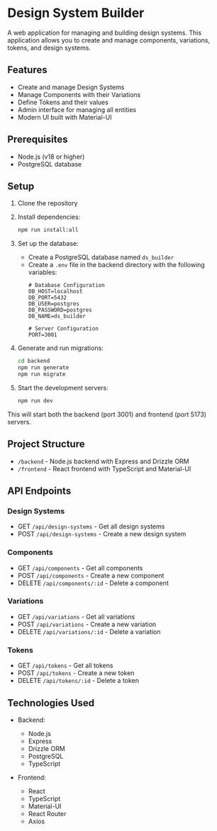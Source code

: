 # Design System Builder

A web application for managing and building design systems. This application allows you to create and manage components, variations, tokens, and design systems.

## Features

- Create and manage Design Systems
- Manage Components with their Variations
- Define Tokens and their values
- Admin interface for managing all entities
- Modern UI built with Material-UI

## Prerequisites

- Node.js (v18 or higher)
- PostgreSQL database

## Setup

1. Clone the repository
2. Install dependencies:
   ```bash
   npm run install:all
   ```

3. Set up the database:
   - Create a PostgreSQL database named `ds_builder`
   - Create a `.env` file in the backend directory with the following variables:
     ```
     # Database Configuration
     DB_HOST=localhost
     DB_PORT=5432
     DB_USER=postgres
     DB_PASSWORD=postgres
     DB_NAME=ds_builder

     # Server Configuration
     PORT=3001
     ```

4. Generate and run migrations:
   ```bash
   cd backend
   npm run generate
   npm run migrate
   ```

5. Start the development servers:
   ```bash
   npm run dev
   ```

This will start both the backend (port 3001) and frontend (port 5173) servers.

## Project Structure

- `/backend` - Node.js backend with Express and Drizzle ORM
- `/frontend` - React frontend with TypeScript and Material-UI

## API Endpoints

### Design Systems
- GET `/api/design-systems` - Get all design systems
- POST `/api/design-systems` - Create a new design system

### Components
- GET `/api/components` - Get all components
- POST `/api/components` - Create a new component
- DELETE `/api/components/:id` - Delete a component

### Variations
- GET `/api/variations` - Get all variations
- POST `/api/variations` - Create a new variation
- DELETE `/api/variations/:id` - Delete a variation

### Tokens
- GET `/api/tokens` - Get all tokens
- POST `/api/tokens` - Create a new token
- DELETE `/api/tokens/:id` - Delete a token

## Technologies Used

- Backend:
  - Node.js
  - Express
  - Drizzle ORM
  - PostgreSQL
  - TypeScript

- Frontend:
  - React
  - TypeScript
  - Material-UI
  - React Router
  - Axios 
